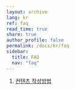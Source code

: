 ```yaml
---
layout: archive
lang: kr
ref: faq
read_time: true
share: true
author_profile: false
permalink: /docs/kr/faq
sidebar:
  title: FAQ
  nav: "faq"
---
```


1. [컨텐츠 작성방법](/docs/kr/faq/contents_guide/)

